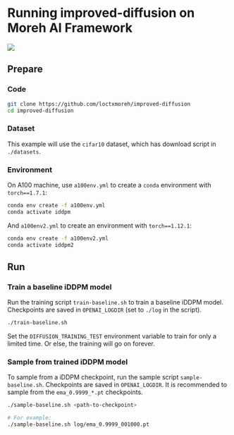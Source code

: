 # Running improved-diffusion on Moreh AI Framework
![](https://badgen.net/badge/Nvidia-A100/passed/green)

## Prepare

### Code
```bash
git clone https://github.com/loctxmoreh/improved-diffusion
cd improved-diffusion
```

### Dataset
This example will use the `cifar10` dataset, which has download script in `./datasets`.

### Environment
On A100 machine, use `a100env.yml` to create a `conda` environment with `torch==1.7.1`:
```bash
conda env create -f a100env.yml
conda activate iddpm
```
And `a100env2.yml` to create an environment with `torch==1.12.1`:
```bash
conda env create -f a100env2.yml
conda activate iddpm2
```

## Run

### Train a baseline iDDPM model
Run the training script `train-baseline.sh` to train a baseline iDDPM model. Checkpoints are saved
in `OPENAI_LOGDIR` (set to `./log` in the script).
```bash
./train-baseline.sh
```
Set the `DIFFUSION_TRAINING_TEST` environment variable to train for only a
limited time. Or else, the training will go on forever.

### Sample from trained iDDPM model
To sample from a iDDPM checkpoint, run the sample script `sample-baseline.sh`.
Checkpoints are saved in `OPENAI_LOGDIR`. It is recommended to sample from the
`ema_0.9999_*.pt` checkpoints.
```bash
./sample-baseline.sh <path-to-checkpoint>

# For example:
./sample-baseline.sh log/ema_0.9999_001000.pt
```
